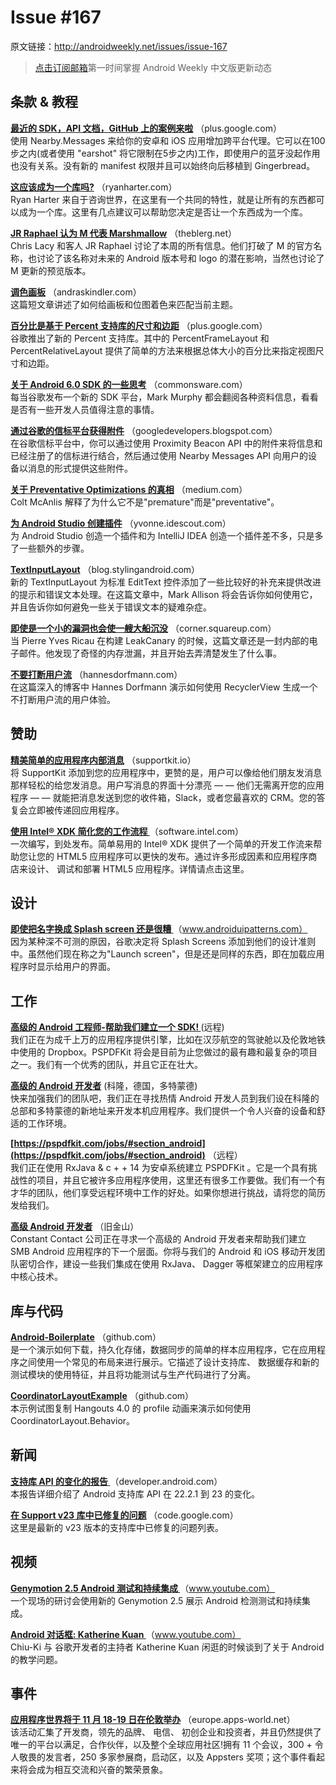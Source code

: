 # Issue #167

>
原文链接：<http://androidweekly.net/issues/issue-167>

> [点击订阅邮箱](http://tinyletter.com/androidweeklycn)第一时间掌握 Android Weekly 中文版更新动态

## 条款 & 教程

**[最近的 SDK，API 文档，GitHub 上的案例来啦](https://plus.google.com/+AndroidDevelopers/posts/NPagF6bpHsv)**
（plus.google.com）  
使用 Nearby.Messages 来给你的安卓和 iOS 应用增加跨平台代理。它可以在100步之内(或者使用 "earshot" 将它限制在5步之内)工作，即使用户的蓝牙没起作用也没有关系。没有新的 manifest 权限并且可以始终向后移植到 Gingerbread。

**[这应该成为一个库吗?](http://ryanharter.com/blog/2015/08/20/should-this-be-a-library/)**
（ryanharter.com）  
Ryan Harter 来自于咨询世界，在这里有一个共同的特性，就是让所有的东西都可以成为一个库。这里有几点建议可以帮助您决定是否让一个东西成为一个库。

**[JR Raphael 认为 M 代表 Marshmallow](http://ryanharter.com/blog/2015/08/20/should-this-be-a-library/)**
（theblerg.net）  
Chris Lacy 和客人 JR Raphael 讨论了本周的所有信息。他们打破了 M 的官方名称，也讨论了该名称对未来的 Android 版本号和 logo 的潜在影响，当然也讨论了 M 更新的预览版本。

**[调色画板](http://andraskindler.com/blog/2015/tinting_drawables/)**
（andraskindler.com）  
这篇短文章讲述了如何给画板和位图着色来匹配当前主题。

**[百分比是基于 Percent 支持库的尺寸和边距](https://plus.google.com/+AndroidDevelopers/posts/C8oaLunpEEj)**
（plus.google.com）  
谷歌推出了新的 Percent 支持库。其中的 PercentFrameLayout 和 PercentRelativeLayout 提供了简单的方法来根据总体大小的百分比来指定视图尺寸和边距。

**[关于 Android  6.0 SDK 的一些思考](https://commonsware.com/blog/2015/08/17/random-musings-android-6p0-sdk.html)**
（commonsware.com）  
每当谷歌发布一个新的 SDK 平台，Mark Murphy 都会翻阅各种资料信息，看看是否有一些开发人员值得注意的事情。

**[通过谷歌的信标平台获得附件](http://googledevelopers.blogspot.com/2015/08/whats-in-message-getting-attachments.html?linkId=16440270)**
（googledevelopers.blogspot.com）  
在谷歌信标平台中，你可以通过使用 Proximity Beacon API 中的附件来将信息和已经注册了的信标进行结合，然后通过使用 Nearby Messages API 向用户的设备以消息的形式提供这些附件。

**[关于 Preventative Optimizations 的真相](https://medium.com/google-developers/the-truth-about-preventative-optimizations-ccebadfd3eb5)**
（medium.com）  
Colt McAnlis 解释了为什么它不是"premature"而是"preventative"。

**[为 Android Studio 创建插件](http://yvonne.idescout.com/2015/08/writing-plugins-for-android-studio.html)**
（yvonne.idescout.com）  
为 Android Studio 创造一个插件和为 IntelliJ IDEA 创造一个插件差不多，只是多了一些额外的步骤。

**[TextInputLayout](https://blog.stylingandroid.com/textinputlayout/)**
（blog.stylingandroid.com）  
新的 TextInputLayout 为标准 EditText 控件添加了一些比较好的补充来提供改进的提示和错误文本处理。在这篇文章中，Mark Allison 将会告诉你如何使用它，并且告诉你如何避免一些关于错误文本的疑难杂症。

**[即使是一个小的漏洞也会使一艘大船沉没](https://corner.squareup.com/2015/08/a-small-leak.html)**
（corner.squareup.com）  
当 Pierre Yves Ricau 在构建 LeakCanary 的时候，这篇文章还是一封内部的电子邮件。他发现了奇怪的内存泄漏，并且开始去弄清楚发生了什么事。

**[不要打断用户流](http://hannesdorfmann.com/android/dont-interrupt-user-flow/)**
（hannesdorfmann.com）  
在这篇深入的博客中 Hannes Dorfmann 演示如何使用 RecyclerView 生成一个不打断用户流的用户体验。

## 赞助

**[精美简单的应用程序内部消息](https://supportkit.io/?utm_source=androidweekly)**
（supportkit.io）  
将 SupportKit 添加到您的应用程序中，更赞的是，用户可以像给他们朋友发消息那样轻松的给您发消息。用户写消息的界面十分漂亮 — — 他们无需离开您的应用程序 — — 就能把消息发送到您的收件箱，Slack，或者您最喜欢的 CRM。您的答复会立即被传递回应用程序。

**[使用 Intel® XDK  简化您的工作流程 ](https://software.intel.com/en-us/intel-xdk?cid=&utm_content=General_Developers&utm_medium=Newsletter%20Placement&utm_source=Android%20Weekly&utm_campaign=Android%20ASMO%20Q3%2015%20Digital%20Marketing%20Campaign)**
（software.intel.com）  
一次编写，到处发布。简单易用的 Intel® XDK 提供了一个简单的开发工作流来帮助您让您的 HTML5 应用程序可以更快的发布。通过许多形成因素和应用程序商店来设计、 调试和部署 HTML5 应用程序。详情请点击这里。

## 设计

**[即使把名字换成 Splash screen 还是很糟 ](http://www.androiduipatterns.com/2015/08/splash-screen-with-any-other-name-is.html)**
（www.androiduipatterns.com）  
因为某种深不可测的原因，谷歌决定将 Splash Screens 添加到他们的设计准则中。虽然他们现在称之为"Launch screen"，但是还是同样的东西，即在加载应用程序时显示给用户的界面。

## 工作

**[高级的 Android 工程师-帮助我们建立一个 SDK!
](https://pspdfkit.com/jobs/#section_android)**
(远程)   
我们正在为成千上万的应用程序提供引擎，比如在汉莎航空的驾驶舱以及伦敦地铁中使用的 Dropbox。PSPDFKit 将会是目前为止您做过的最有趣和最复杂的项目之一。我们有一个优秀的团队，并且它正在壮大。

**[高级的 Android 开发者](https://www.grandcentrix.net/2015/08/16/news/jobs/senior-android-entwickler-mw-koeln/)**
(科隆，德国，多特蒙德)   
快来加强我们的团队吧，我们正在寻找热情 Android 开发人员到我们设在科隆的总部和多特蒙德的新地址来开发本机应用程序。我们提供一个令人兴奋的设备和舒适的工作环境。

**[https://pspdfkit.com/jobs/#section_android](https://pspdfkit.com/jobs/#section_android)**
（远程）  
我们正在使用 RxJava & c + + 14 为安卓系统建立 PSPDFKit 。它是一个具有挑战性的项目，并且它被许多应用程序使用，这里还有很多工作要做。我们有一个有才华的团队，他们享受远程环境中工作的好处。如果你想进行挑战，请将您的简历发给我们。

**[高级 Android 开发者](http://rolp.co/9Liy8)**
（旧金山）  
Constant Contact 公司正在寻求一个高级的 Android 开发者来帮助我们建立 SMB Android 应用程序的下一个层面。你将与我们的 Android 和 iOS 移动开发团队密切合作，建设一些我们集成在使用 RxJava、 Dagger 等框架建立的应用程序中核心技术。

## 库与代码

**[Android-Boilerplate](https://github.com/hitherejoe/Android-Boilerplate)**
（github.com）  
是一个演示如何下载，持久化存储，数据同步的简单的样本应用程序，它在应用程序之间使用一个常见的布局来进行展示。它描述了设计支持库、 数据缓存和新的测试模块的使用特征，并且将功能测试与生产代码进行了分离。

**[CoordinatorLayoutExample](https://github.com/saulmm/CoordinatorLayoutExample)**
（github.com）  
本示例试图复制 Hangouts 4.0 的 profile 动画来演示如何使用 CoordinatorLayout.Behavior。

## 新闻

**[支持库 API 的变化的报告 ](https://developer.android.com/sdk/support_api_diff/23/changes.html)**
（developer.android.com）  
本报告详细介绍了 Android 支持库 API 在 22.2.1 到 23 的变化。

**[在 Support v23 库中已修复的问题](https://code.google.com/p/android/issues/list?can=1&q=label:Version-Support-23)**
（code.google.com）  
这里是最新的 v23 版本的支持库中已修复的问题列表。

## 视频

**[Genymotion 2.5 Android 测试和持续集成 ](https://www.youtube.com/watch?v=atrjbbLtEHE)**
（www.youtube.com）  
一个现场的研讨会使用新的 Genymotion 2.5 展示 Android 检测测试和持续集成。

**[Android 对话框: Katherine Kuan ](https://www.youtube.com/watch?v=8ZQrdSOvnJE&feature=youtu.be)**
（www.youtube.com）  
Chiu-Ki 与 谷歌开发者的主持者 Katherine Kuan 闲逛的时候谈到了关于 Android 的教学问题。

## 事件

**[应用程序世界将于 11 月 18-19 日在伦敦举办](http://europe.apps-world.net/?utm_source=mediapartner&utm_medium=banner&utm_campaign=Andriod%20weekly)**
（europe.apps-world.net）  
该活动汇集了开发商，领先的品牌、 电信、 初创企业和投资者，并且仍然提供了唯一的平台以满足，合作伙伴，以及整个全球应用社区!拥有 11 个会议，300 + 令人敬畏的发言者，250 多家参展商，启动区，以及 Appsters 奖项；这个事件看起来将会成为相互交流和兴奋的繁荣景象。
